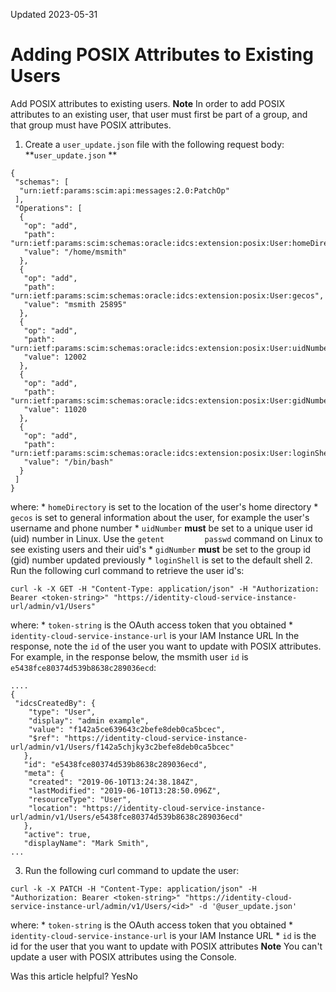 Updated 2023-05-31
# Adding POSIX Attributes to Existing Users
Add POSIX attributes to existing users.
**Note** In order to add POSIX attributes to an existing user, that user must first be part of a group, and that group must have POSIX attributes.
  1. Create a `user_update.json` file with the following request body:
**`user_update.json` **
```
{
 "schemas": [
  "urn:ietf:params:scim:api:messages:2.0:PatchOp"
 ],
 "Operations": [
  {
   "op": "add",
   "path": "urn:ietf:params:scim:schemas:oracle:idcs:extension:posix:User:homeDirectory",
   "value": "/home/msmith"
  },
  {
   "op": "add",
   "path": "urn:ietf:params:scim:schemas:oracle:idcs:extension:posix:User:gecos",
   "value": "msmith 25895"
  },
  {
   "op": "add",
   "path": "urn:ietf:params:scim:schemas:oracle:idcs:extension:posix:User:uidNumber",
   "value": 12002
  },
  {
   "op": "add",
   "path": "urn:ietf:params:scim:schemas:oracle:idcs:extension:posix:User:gidNumber",
   "value": 11020
  },
  {
   "op": "add",
   "path": "urn:ietf:params:scim:schemas:oracle:idcs:extension:posix:User:loginShell",
   "value": "/bin/bash"
  }
 ]
}
```

where:
     * `homeDirectory` is set to the location of the user's home directory
     * `gecos` is set to general information about the user, for example the user's username and phone number
     * `uidNumber` **must** be set to a unique user id (uid) number in Linux. Use the `getent         passwd` command on Linux to see existing users and their uid's
     * `gidNumber` **must** be set to the group id (gid) number updated previously
     * `loginShell` is set to the default shell
  2. Run the following curl command to retrieve the user id's:
```
curl -k -X GET -H "Content-Type: application/json" -H "Authorization: Bearer <token-string>" "https://identity-cloud-service-instance-url/admin/v1/Users"
```

where:
     * `token-string` is the OAuth access token that you obtained
     * `identity-cloud-service-instance-url` is your IAM Instance URL
In the response, note the `id` of the user you want to update with POSIX attributes. For example, in the response below, the msmith user `id` is `e5438fce80374d539b8638c289036ecd`:
```
....
{
 "idcsCreatedBy": {
    "type": "User",
    "display": "admin example",
    "value": "f142a5ce639643c2befe8deb0ca5bcec",
    "$ref": "https://identity-cloud-service-instance-url/admin/v1/Users/f142a5chjky3c2befe8deb0ca5bcec"
   },
   "id": "e5438fce80374d539b8638c289036ecd",
   "meta": {
    "created": "2019-06-10T13:24:38.184Z",
    "lastModified": "2019-06-10T13:28:50.096Z",
    "resourceType": "User",
    "location": "https://identity-cloud-service-instance-url/admin/v1/Users/e5438fce80374d539b8638c289036ecd"
   },
   "active": true,
   "displayName": "Mark Smith",
...
```

  3. Run the following curl command to update the user:
```
curl -k -X PATCH -H "Content-Type: application/json" -H "Authorization: Bearer <token-string>" "https://identity-cloud-service-instance-url/admin/v1/Users/<id>" -d '@user_update.json'
```

where:
     * `token-string` is the OAuth access token that you obtained
     * `identity-cloud-service-instance-url` is your IAM Instance URL
     * `id` is the id for the user that you want to update with POSIX attributes
**Note** You can't update a user with POSIX attributes using the Console.


Was this article helpful?
YesNo

